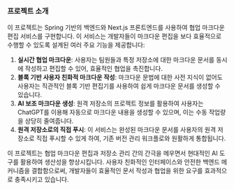 ### 프로젝트 소개

이 프로젝트는 Spring 기반의 백엔드와 Next.js 프론트엔드를 사용하여 협업 마크다운 편집 서비스를 구현합니다. 이 서비스는 개발자들이 마크다운 편집을 보다 효율적으로 수행할 수 있도록 설계된 여러 주요 기능을 제공합니다:

1.  **실시간 협업 마크다운**: 사용자는 팀원들과 특정 저장소에 대한 마크다운 문서를 동시에 작성하고 편집할 수 있어, 효율적인 협업을 촉진합니다.
2.  **블록 기반 사용자 친화적 마크다운 작성**: 마크다운 문법에 대한 사전 지식이 없어도 사용자는 직관적인 블록 기반 편집기를 사용하여 쉽게 마크다운 문서를 생성할 수 있습니다.
3.  **AI 보조 마크다운 생성**: 원격 저장소의 프로젝트 정보를 활용하여 사용자는 ChatGPT를 이용해 자동으로 마크다운 내용을 생성할 수 있으며, 이는 수동 작업량을 상당히 줄여줍니다.
4.  **원격 저장소로의 직접 푸시**: 이 서비스는 완성된 마크다운 문서를 사용자의 원격 저장소로 직접 푸시할 수 있게 하여, 기존 버전 관리 워크플로와 원활하게 통합됩니다.

이 프로젝트는 협업 마크다운 편집과 저장소 관리 간의 간극을 메우면서 현대적인 AI 도구를 활용하여 생산성을 향상시킵니다. 사용자 친화적인 인터페이스와 안전한 백엔드 메커니즘을 결합함으로써, 개발자들이 효율적인 문서 작성과 협업을 위한 요구를 효과적으로 충족시키고 있습니다.



